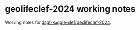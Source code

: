 # geolifeclef-2024 working notes

Working notes for [dsgt-kaggle-clef/geolifeclef-2024](https://github.com/dsgt-kaggle-clef/geolifeclef-2024).